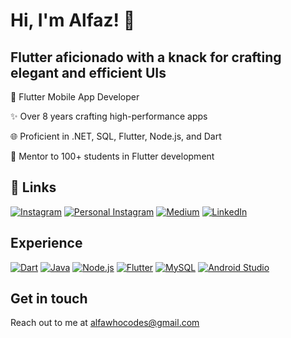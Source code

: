
# Hi, I'm Alfaz! 👋


## Flutter aficionado with a knack for crafting elegant and efficient UIs

📱 Flutter Mobile App Developer

✨ Over 8 years crafting high-performance apps

🌐 Proficient in .NET, SQL, Flutter, Node.js, and Dart

🚀 Mentor to 100+ students in Flutter development




## 🔗 Links

[![Instagram](https://img.shields.io/badge/Instagram-E4405F?style=for-the-badge&logo=instagram&logoColor=white)](https://www.instagram.com/alfawhocodes)
[![Personal Instagram](https://img.shields.io/badge/Personal%20Instagram-E7405F?style=for-the-badge&logo=instagram&logoColor=white)](https://www.instagram.com/creative_alf)
[![Medium](https://img.shields.io/badge/Medium-12100E?style=for-the-badge&logo=medium&logoColor=white)](https://medium.com/@alfawhocodes)
[![LinkedIn](https://img.shields.io/badge/LinkedIn-0077B5?style=for-the-badge&logo=linkedin&logoColor=white)](https://www.linkedin.com/in/mohammed-alfaz)

## Experience



[![Dart](https://img.shields.io/badge/Dart-blue)](https://dart.dev/)
[![Java](https://img.shields.io/badge/Java-red)](https://www.java.com/)
[![Node.js](https://img.shields.io/badge/Node.js-green)](https://nodejs.org/)
[![Flutter](https://img.shields.io/badge/Flutter-blueviolet)](https://flutter.dev/)
[![MySQL](https://img.shields.io/badge/MySQL-blue)](https://www.mysql.com/)
[![Android Studio](https://img.shields.io/badge/Android%20Studio-brightgreen)](https://developer.android.com/studio)
## Get in touch

Reach out to me at alfawhocodes@gmail.com

